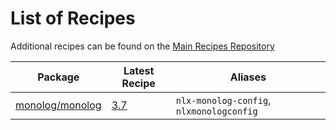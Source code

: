# List of Recipes

Additional recipes can be found on the [Main Recipes Repository](https://github.com/symfony/recipes/blob/flex/main/RECIPES.md)

| Package | Latest Recipe | Aliases |
| --- | --- | --- |
| [monolog/monolog](https://packagist.org/packages/monolog/monolog) | [3.7](monolog/monolog/3.7) | `nlx-monolog-config`, `nlxmonologconfig` |
